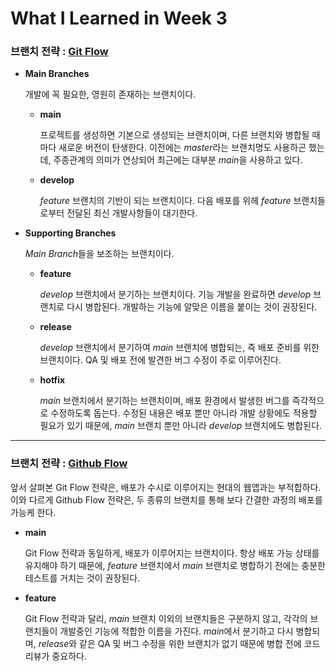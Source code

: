 # What I Learned in Week 3

### 브랜치 전략 : [Git Flow](https://nvie.com/posts/a-successful-git-branching-model "Vincent Driessen's post")

- **Main Branches**

    개발에 꼭 필요한, 영원히 존재하는 브랜치이다.

    - **main**

        프로젝트를 생성하면 기본으로 생성되는 브랜치이며, 다른 브랜치와 병합될 때마다 새로운 버전이 탄생한다. 이전에는 *master*라는 브랜치명도 사용하곤 했는데, 주종관계의 의미가 연상되어 최근에는 대부분 *main*을 사용하고 있다.

    - **develop**

        *feature* 브랜치의 기반이 되는 브랜치이다. 다음 배포를 위헤 *feature* 브랜치들로부터 전달된 최신 개발사항들이 대기한다.

- **Supporting Branches**

    *Main Branch*들을 보조하는 브랜치이다.

    - **feature**

        *develop* 브랜치에서 분기하는 브랜치이다. 기능 개발을 완료하면 *develop* 브랜치로 다시 병합된다. 개발하는 기능에 알맞은 이름을 붙이는 것이 권장된다.

    - **release**

        *develop* 브랜치에서 분기하여 *main* 브랜치에 병합되는, 즉 배포 준비를 위한 브랜치이다. QA 및 배포 전에 발견한 버그 수정이 주로 이루어진다.

    - **hotfix**

        *main* 브랜치에서 분기하는 브랜치이며, 배포 환경에서 발생한 버그를 즉각적으로 수정하도록 돕는다. 수정된 내용은 배포 뿐만 아니라 개발 상황에도 적용할 필요가 있기 때문에, *main* 브랜치 뿐만 아니라 *develop* 브랜치에도 병합된다.

---

### 브랜치 전략 : [Github Flow](https://scottchacon.com/2011/08/31/github-flow "Scott Chacon's post")

앞서 살펴본 Git Flow 전략은, 배포가 수시로 이루어지는 현대의 웹앱과는 부적합하다. 이와 다르게 Github Flow 전략은, 두 종류의 브랜치를 통해 보다 간결한 과정의 배포를 가능케 한다.

- **main**

    Git Flow 전략과 동일하게, 배포가 이루어지는 브랜치이다. 항상 배포 가능 상태를 유지해야 하기 때문에, *feature* 브랜치에서 *main* 브랜치로 병합하기 전에는 충분한 테스트를 거치는 것이 권장된다.

- **feature**

    Git Flow 전략과 달리, *main* 브랜치 이외의 브랜치들은 구분하지 않고, 각각의 브랜치들이 개발중인 기능에 적합한 이름을 가진다. *main*에서 분기하고 다시 병합되며, *release*와 같은 QA 및 버그 수정을 위한 브랜치가 없기 때문에 병합 전에 코드 리뷰가 중요하다.